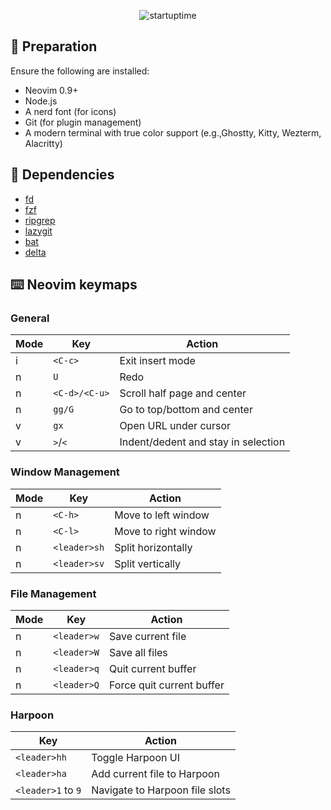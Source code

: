 <p align="center">
    <img src="https://github.com/user-attachments/assets/cb18b4eb-eccc-43bd-9448-2b0cabda67d5" alt="startuptime">
</p>

## 🔧 Preparation

Ensure the following are installed:

- Neovim 0.9+
- Node.js
- A nerd font (for icons)
- Git (for plugin management)
- A modern terminal with true color support (e.g.,Ghostty, Kitty, Wezterm, Alacritty)

## 🔩 Dependencies

- [fd](https://github.com/sharkdp/fd)
- [fzf](https://github.com/junegunn/fzf)
- [ripgrep](https://github.com/BurntSushi/ripgrep)
- [lazygit](https://github.com/jesseduffield/lazygit)
- [bat](https://github.com/sharkdp/bat)
- [delta](https://github.com/dandavison/delta)

## ⌨️ Neovim keymaps

### General

| Mode | Key           | Action                              |
| ---- | ------------- | ----------------------------------- |
| i    | `<C-c>`       | Exit insert mode                    |
| n    | `U`           | Redo                                |
| n    | `<C-d>/<C-u>` | Scroll half page and center         |
| n    | `gg/G`        | Go to top/bottom and center         |
| v    | `gx`          | Open URL under cursor               |
| v    | `>`/`<`       | Indent/dedent and stay in selection |

### Window Management

| Mode | Key          | Action               |
| ---- | ------------ | -------------------- |
| n    | `<C-h>`      | Move to left window  |
| n    | `<C-l>`      | Move to right window |
| n    | `<leader>sh` | Split horizontally   |
| n    | `<leader>sv` | Split vertically     |

### File Management

| Mode | Key         | Action                    |
| ---- | ----------- | ------------------------- |
| n    | `<leader>w` | Save current file         |
| n    | `<leader>W` | Save all files            |
| n    | `<leader>q` | Quit current buffer       |
| n    | `<leader>Q` | Force quit current buffer |

### Harpoon

| Key                | Action                         |
| ------------------ | ------------------------------ |
| `<leader>hh`       | Toggle Harpoon UI              |
| `<leader>ha`       | Add current file to Harpoon    |
| `<leader>1` to `9` | Navigate to Harpoon file slots |
